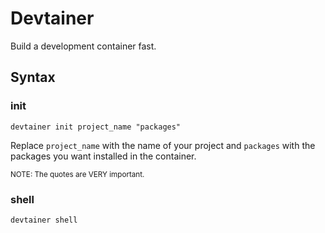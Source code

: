 # Devtainer
Build a development container fast.

## Syntax
### init
```devtainer init project_name "packages"```

Replace ```project_name``` with the name of your project and ```packages``` with the packages you want installed in the container.

<small>NOTE: The quotes are VERY important.</small>
### shell
```devtainer shell```